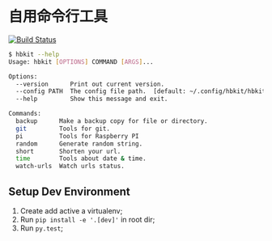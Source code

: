 # 自用命令行工具

[![Build Status](https://travis-ci.org/graycarl/hbkit.svg?branch=master)](https://travis-ci.org/graycarl/hbkit)

```bash
$ hbkit --help
Usage: hbkit [OPTIONS] COMMAND [ARGS]...

Options:
  --version      Print out current version.
  --config PATH  The config file path.  [default: ~/.config/hbkit/hbkit.ini]
  --help         Show this message and exit.

Commands:
  backup      Make a backup copy for file or directory.
  git         Tools for git.
  pi          Tools for Raspberry PI
  random      Generate random string.
  short       Shorten your url.
  time        Tools about date & time.
  watch-urls  Watch urls status.
```

## Setup Dev Environment

1. Create add active a virtualenv;
2. Run `pip install -e '.[dev]'` in root dir;
3. Run `py.test`;
